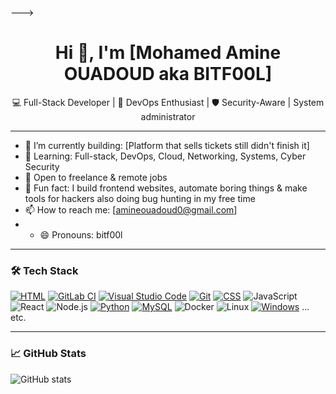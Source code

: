 --->
<h1 align="center">Hi 👋, I'm [Mohamed Amine OUADOUD aka BITF00L]</h1>
<p align="center">
  💻 Full-Stack Developer | 🚀 DevOps Enthusiast | 🛡️ Security-Aware | System administrator
</p>

---

- 🔭 I’m currently building: [Platform that sells tickets still didn't finish it]
- 🌱 Learning: Full-stack, DevOps, Cloud, Networking, Systems, Cyber Security
- 💼 Open to freelance & remote jobs
- 🧠 Fun fact: I build frontend websites, automate boring things & make tools for hackers also doing bug hunting in my free time
- 📫 How to reach me: [amineouadoud0@gmail.com]
- - 😄 Pronouns: bitf00l

---

### 🛠️ Tech Stack
[![HTML](https://img.shields.io/badge/HTML-%23E34F26.svg?logo=html5&logoColor=white)](#)
[![GitLab CI](https://img.shields.io/badge/GitLab%20CI-FC6D26?logo=gitlab&logoColor=fff)](#)
[![Visual Studio Code](https://custom-icon-badges.demolab.com/badge/Visual%20Studio%20Code-0078d7.svg?logo=vsc&logoColor=white)](#)
[![Git](https://img.shields.io/badge/Git-F05032?logo=git&logoColor=fff)](#)
[![CSS](https://img.shields.io/badge/CSS-1572B6?logo=css3&logoColor=fff)](#)
![JavaScript](https://img.shields.io/badge/-JavaScript-black?style=flat-square&logo=javascript)
![React](https://img.shields.io/badge/-React-black?style=flat-square&logo=react)
![Node.js](https://img.shields.io/badge/-Node.js-black?style=flat-square&logo=node.js)
[![Python](https://img.shields.io/badge/Python-3776AB?logo=python&logoColor=fff)](#)
[![MySQL](https://img.shields.io/badge/MySQL-4479A1?logo=mysql&logoColor=fff)](#)
![Docker](https://img.shields.io/badge/-Docker-black?style=flat-square&logo=docker)
![Linux](https://img.shields.io/badge/-Linux-black?style=flat-square&logo=linux)
[![Windows](https://custom-icon-badges.demolab.com/badge/Windows-0078D6?logo=windows11&logoColor=white)](#)
... etc.

---

### 📈 GitHub Stats

![GitHub stats](https://github-readme-stats.vercel.app/api?username=yourusername&show_icons=true&theme=radical)
